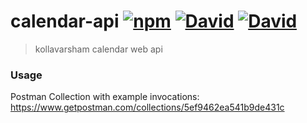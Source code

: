 # calendar-api [![npm](https://img.shields.io/npm/v/kollavarsham-calendar.svg)](https://www.npmjs.com/package/kollavarsham-calendar) [![David](https://img.shields.io/david/kollavarsham/calendar-api.svg)](https://david-dm.org/kollavarsham/calendar-api) [![David](https://img.shields.io/david/dev/kollavarsham/calendar-api.svg)](https://david-dm.org/kollavarsham/calendar-api#info=devDependencies&view=table)
> kollavarsham calendar web api

### Usage
Postman Collection with example invocations: https://www.getpostman.com/collections/5ef9462ea541b9de431c
